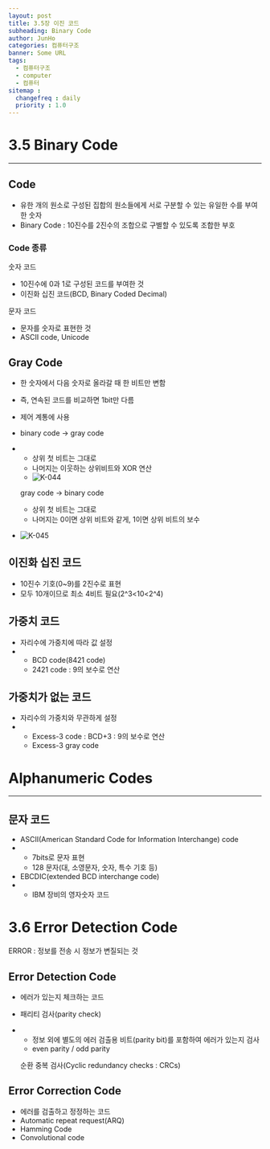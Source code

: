 ```yaml
---
layout: post
title: 3.5장 이진 코드
subheading: Binary Code
author: JunHo
categories: 컴퓨터구조
banner: Some URL
tags:
  - 컴퓨터구조 
  - computer 
  - 컴퓨터 
sitemap :
  changefreq : daily
  priority : 1.0
---
```





# 3.5 Binary Code

---

## Code

- 유한 개의 원소로 구성된 집합의 원소들에게 서로 구분할 수 있는 유일한 수를 부여한 숫자
- Binary Code : 10진수를 2진수의 조합으로 구별할 수 있도록 조합한 부호



### Code 종류

숫자 코드

- 10진수에 0과 1로 구성된 코드를 부여한 것
- 이진화 십진 코드(BCD, Binary Coded Decimal)

문자 코드

- 문자를 숫자로 표현한 것
- ASCII code, Unicode



## Gray Code

- 한 숫자에서 다음 숫자로 올라갈 때 한 비트만 변함
- 즉, 연속된 코드를 비교하면 1bit만 다름
- 제어 계통에 사용

- binary code -> gray code

- - 상위 첫 비트는 그대로
  - 나머지는 이웃하는 상위비트와 XOR 연산
  - ![K-044](https://user-images.githubusercontent.com/38898759/114407987-f11ca580-9be3-11eb-8653-6936bf6db3b9.jpg)

  gray code -> binary code

  - 상위 첫 비트는 그대로
  - 나머지는 0이면 상위 비트와 같게, 1이면 상위 비트의 보수

- ![K-045](https://user-images.githubusercontent.com/38898759/114407994-f24dd280-9be3-11eb-9b72-e12a39a9e279.jpg)





## 이진화 십진 코드

- 10진수 기호(0~9)를 2진수로 표현
- 모두 10개이므로 최소 4비트 필요(2^3<10<2^4)



## 가중치 코드

- 자리수에 가중치에 따라 값 설정
- - BCD code(8421 code)
  - 2421 code : 9의 보수로 연산



## 가중치가 없는 코드

- 자리수의 가중치와 무관하게 설정
- - Excess-3 code : BCD+3 : 9의 보수로 연산
  - Excess-3 gray code





# Alphanumeric Codes

---

## 문자 코드

- ASCII(American Standard Code for Information Interchange) code
- - 7bits로 문자 표현
  - 128 문자(대, 소영문자, 숫자, 특수 기호 등)
- EBCDIC(extended BCD interchange code)
- - IBM 장비의 영자숫자 코드





# 3.6 Error Detection Code

ERROR : 정보를 전송 시 정보가 변질되는 것



## Error Detection Code

- 에러가 있는지 체크하는 코드

- 패리티 검사(parity check)

- - 정보 외에 별도의 에러 검출용 비트(parity bit)를 포함하여 에러가 있는지 검사
  - even parity / odd parity

  순환 중복 검사(Cyclic redundancy checks : CRCs)



## Error Correction Code

- 에러를 검출하고 정정하는 코드
- Automatic repeat request(ARQ)
- Hamming Code
- Convolutional code



